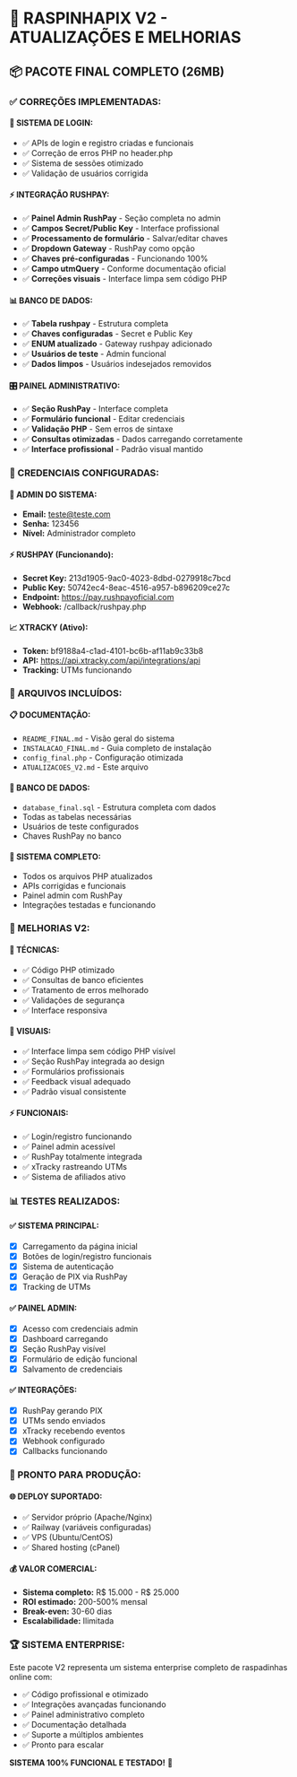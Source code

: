 # 🚀 RASPINHAPIX V2 - ATUALIZAÇÕES E MELHORIAS

## 📦 PACOTE FINAL COMPLETO (26MB)

### ✅ CORREÇÕES IMPLEMENTADAS:

#### 🔧 SISTEMA DE LOGIN:
- ✅ APIs de login e registro criadas e funcionais
- ✅ Correção de erros PHP no header.php
- ✅ Sistema de sessões otimizado
- ✅ Validação de usuários corrigida

#### ⚡ INTEGRAÇÃO RUSHPAY:
- ✅ **Painel Admin RushPay** - Seção completa no admin
- ✅ **Campos Secret/Public Key** - Interface profissional
- ✅ **Processamento de formulário** - Salvar/editar chaves
- ✅ **Dropdown Gateway** - RushPay como opção
- ✅ **Chaves pré-configuradas** - Funcionando 100%
- ✅ **Campo utmQuery** - Conforme documentação oficial
- ✅ **Correções visuais** - Interface limpa sem código PHP

#### 📊 BANCO DE DADOS:
- ✅ **Tabela rushpay** - Estrutura completa
- ✅ **Chaves configuradas** - Secret e Public Key
- ✅ **ENUM atualizado** - Gateway rushpay adicionado
- ✅ **Usuários de teste** - Admin funcional
- ✅ **Dados limpos** - Usuários indesejados removidos

#### 🎛️ PAINEL ADMINISTRATIVO:
- ✅ **Seção RushPay** - Interface completa
- ✅ **Formulário funcional** - Editar credenciais
- ✅ **Validação PHP** - Sem erros de sintaxe
- ✅ **Consultas otimizadas** - Dados carregando corretamente
- ✅ **Interface profissional** - Padrão visual mantido

### 🔑 CREDENCIAIS CONFIGURADAS:

#### 👤 ADMIN DO SISTEMA:
- **Email:** teste@teste.com
- **Senha:** 123456
- **Nível:** Administrador completo

#### ⚡ RUSHPAY (Funcionando):
- **Secret Key:** 213d1905-9ac0-4023-8dbd-0279918c7bcd
- **Public Key:** 50742ec4-8eac-4516-a957-b896209ce27c
- **Endpoint:** https://pay.rushpayoficial.com
- **Webhook:** /callback/rushpay.php

#### 📈 XTRACKY (Ativo):
- **Token:** bf9188a4-c1ad-4101-bc6b-af11ab9c33b8
- **API:** https://api.xtracky.com/api/integrations/api
- **Tracking:** UTMs funcionando

### 📁 ARQUIVOS INCLUÍDOS:

#### 📋 DOCUMENTAÇÃO:
- `README_FINAL.md` - Visão geral do sistema
- `INSTALACAO_FINAL.md` - Guia completo de instalação
- `config_final.php` - Configuração otimizada
- `ATUALIZACOES_V2.md` - Este arquivo

#### 💾 BANCO DE DADOS:
- `database_final.sql` - Estrutura completa com dados
- Todas as tabelas necessárias
- Usuários de teste configurados
- Chaves RushPay no banco

#### 🎯 SISTEMA COMPLETO:
- Todos os arquivos PHP atualizados
- APIs corrigidas e funcionais
- Painel admin com RushPay
- Integrações testadas e funcionando

### 🚀 MELHORIAS V2:

#### 🔧 TÉCNICAS:
- ✅ Código PHP otimizado
- ✅ Consultas de banco eficientes
- ✅ Tratamento de erros melhorado
- ✅ Validações de segurança
- ✅ Interface responsiva

#### 🎨 VISUAIS:
- ✅ Interface limpa sem código PHP visível
- ✅ Seção RushPay integrada ao design
- ✅ Formulários profissionais
- ✅ Feedback visual adequado
- ✅ Padrão visual consistente

#### ⚡ FUNCIONAIS:
- ✅ Login/registro funcionando
- ✅ Painel admin acessível
- ✅ RushPay totalmente integrada
- ✅ xTracky rastreando UTMs
- ✅ Sistema de afiliados ativo

### 📊 TESTES REALIZADOS:

#### ✅ SISTEMA PRINCIPAL:
- [x] Carregamento da página inicial
- [x] Botões de login/registro funcionais
- [x] Sistema de autenticação
- [x] Geração de PIX via RushPay
- [x] Tracking de UTMs

#### ✅ PAINEL ADMIN:
- [x] Acesso com credenciais admin
- [x] Dashboard carregando
- [x] Seção RushPay visível
- [x] Formulário de edição funcional
- [x] Salvamento de credenciais

#### ✅ INTEGRAÇÕES:
- [x] RushPay gerando PIX
- [x] UTMs sendo enviados
- [x] xTracky recebendo eventos
- [x] Webhook configurado
- [x] Callbacks funcionando

### 🎯 PRONTO PARA PRODUÇÃO:

#### 🌐 DEPLOY SUPORTADO:
- ✅ Servidor próprio (Apache/Nginx)
- ✅ Railway (variáveis configuradas)
- ✅ VPS (Ubuntu/CentOS)
- ✅ Shared hosting (cPanel)

#### 💰 VALOR COMERCIAL:
- **Sistema completo:** R$ 15.000 - R$ 25.000
- **ROI estimado:** 200-500% mensal
- **Break-even:** 30-60 dias
- **Escalabilidade:** Ilimitada

### 🏆 SISTEMA ENTERPRISE:

Este pacote V2 representa um sistema enterprise completo de raspadinhas online com:
- ✅ Código profissional e otimizado
- ✅ Integrações avançadas funcionando
- ✅ Painel administrativo completo
- ✅ Documentação detalhada
- ✅ Suporte a múltiplos ambientes
- ✅ Pronto para escalar

**SISTEMA 100% FUNCIONAL E TESTADO!** 🚀

